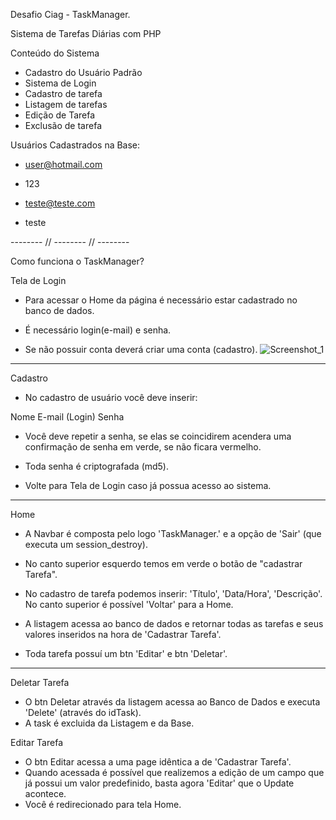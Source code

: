 Desafio Ciag - TaskManager.

Sistema de Tarefas Diárias com PHP

Conteúdo do Sistema
- Cadastro do Usuário Padrão
- Sistema de Login
- Cadastro de tarefa
- Listagem de tarefas
- Edição de Tarefa
- Exclusão de tarefa


Usuários Cadastrados na Base:
- user@hotmail.com
- 123

- teste@teste.com
- teste

-------- // -------- // --------

Como funciona o TaskManager?

Tela de Login 

- Para acessar o Home da página é necessário estar cadastrado no banco de dados.
- É necessário login(e-mail) e senha.

- Se não possuir conta deverá criar uma conta (cadastro).
![Screenshot_1](https://user-images.githubusercontent.com/78938620/166269762-ebeade00-0ab5-4f53-bb4e-9ecbbe6c5a1b.png)

----

Cadastro

- No cadastro de usuário você deve inserir:

Nome
E-mail (Login)
Senha

- Você deve repetir a senha, se elas se coincidirem acendera uma confirmação de senha em verde, se não ficara vermelho.
- Toda senha é criptografada (md5).

- Volte para Tela de Login caso já possua acesso ao sistema.

----

Home
- A Navbar é composta pelo logo 'TaskManager.' e a opção de 'Sair' (que executa um session_destroy).

- No canto superior esquerdo temos em verde o botão de "cadastrar Tarefa".
- No cadastro de tarefa podemos inserir: 'Título', 'Data/Hora', 'Descrição'. No canto superior é possível 'Voltar' para a Home.

- A listagem acessa ao banco de dados e retornar todas as tarefas e seus valores inseridos na hora de 'Cadastrar Tarefa'.
- Toda tarefa possuí um btn 'Editar' e btn 'Deletar'.

----

Deletar Tarefa

- O btn Deletar através da listagem acessa ao Banco de Dados e executa 'Delete' (através do idTask).
- A task é excluida da Listagem e da Base.

Editar Tarefa

- O btn Editar acessa a uma page idêntica a de 'Cadastrar Tarefa'.
- Quando acessada é possível que realizemos a edição de um campo que já possui um valor predefinido, basta agora 'Editar' que o Update acontece.
- Você é redirecionado para tela Home.
